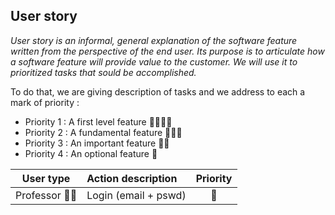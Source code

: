 ## User story

_User story is an informal, general explanation of the software feature written from the perspective of the end user. Its purpose is to articulate how a software feature will provide value to the customer. We will use it to prioritized tasks that sould be accomplished._

To do that, we are giving description of tasks and we address to each a mark of priority :
* Priority 1 : A first level feature 🚩🚩🚩🚩
* Priority 2 : A fundamental feature 🚩🚩🚩
* Priority 3 : An important feature  🚩🚩
* Priority 4 : An optional feature   🚩

| User type     | Action description   | Priority |
| ------------- |:---------------------| :-------:|
| Professor 👨‍🏫    | Login (email + pswd) |   🚩    |
